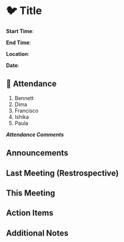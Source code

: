 # :bird: Title

**Start Time**:

**End Time**:

**Location**:

**Date**:

## 👋 Attendance

1. Bennett
2. Dima
3. Francisco
4. Ishika
5. Paula

***Attendance Comments***

## Announcements

## Last Meeting (Restrospective)

## This Meeting  

## Action Items

## Additional Notes
